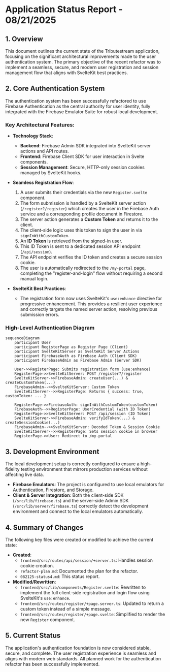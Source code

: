 # Application Status Report - 08/21/2025

## 1. Overview

This document outlines the current state of the Tributestream application, focusing on the significant architectural improvements made to the user authentication system. The primary objective of the recent refactor was to implement a seamless, secure, and modern user registration and session management flow that aligns with SvelteKit best practices.

## 2. Core Authentication System

The authentication system has been successfully refactored to use Firebase Authentication as the central authority for user identity, fully integrated with the Firebase Emulator Suite for robust local development.

### Key Architectural Features:

*   **Technology Stack**:
    *   **Backend**: Firebase Admin SDK integrated into SvelteKit server actions and API routes.
    *   **Frontend**: Firebase Client SDK for user interaction in Svelte components.
    *   **Session Management**: Secure, HTTP-only session cookies managed by SvelteKit hooks.

*   **Seamless Registration Flow**:
    1.  A user submits their credentials via the new `Register.svelte` component.
    2.  The form submission is handled by a SvelteKit server action (`/register?/register`) which creates the user in the Firebase Auth service and a corresponding profile document in Firestore.
    3.  The server action generates a **Custom Token** and returns it to the client.
    4.  The client-side logic uses this token to sign the user in via `signInWithCustomToken`.
    5.  An **ID Token** is retrieved from the signed-in user.
    6.  This ID Token is sent to a dedicated session API endpoint (`/api/session`).
    7.  The API endpoint verifies the ID token and creates a secure session cookie.
    8.  The user is automatically redirected to the `/my-portal` page, completing the "register-and-login" flow without requiring a second manual login.

*   **SvelteKit Best Practices**:
    *   The registration form now uses SvelteKit's `use:enhance` directive for progressive enhancement. This provides a resilient user experience and correctly targets the named server action, resolving previous submission errors.

### High-Level Authentication Diagram

```mermaid
sequenceDiagram
    participant User
    participant RegisterPage as Register Page (Client)
    participant SvelteKitServer as SvelteKit Server Actions
    participant FirebaseAuth as Firebase Auth (Client SDK)
    participant FirebaseAdmin as Firebase Admin (Server SDK)

    User->>RegisterPage: Submits registration form (use:enhance)
    RegisterPage->>SvelteKitServer: POST /register?/register
    SvelteKitServer->>FirebaseAdmin: createUser(...) & createCustomToken(...)
    FirebaseAdmin-->>SvelteKitServer: Custom Token
    SvelteKitServer-->>RegisterPage: Returns { success: true, customToken: ... }

    RegisterPage->>FirebaseAuth: signInWithCustomToken(customToken)
    FirebaseAuth-->>RegisterPage: UserCredential (with ID Token)
    RegisterPage->>SvelteKitServer: POST /api/session (ID Token)
    SvelteKitServer->>FirebaseAdmin: verifyIdToken(...) & createSessionCookie(...)
    FirebaseAdmin-->>SvelteKitServer: Decoded Token & Session Cookie
    SvelteKitServer-->>RegisterPage: Sets session cookie in browser
    RegisterPage->>User: Redirect to /my-portal
```

## 3. Development Environment

The local development setup is correctly configured to ensure a high-fidelity testing environment that mirrors production services without affecting live data.

*   **Firebase Emulators**: The project is configured to use local emulators for Authentication, Firestore, and Storage.
*   **Client & Server Integration**: Both the client-side SDK (`/src/lib/firebase.ts`) and the server-side Admin SDK (`/src/lib/server/firebase.ts`) correctly detect the development environment and connect to the local emulators automatically.

## 4. Summary of Changes

The following key files were created or modified to achieve the current state:

*   **Created**:
    *   `frontend/src/routes/api/session/+server.ts`: Handles session cookie creation.
    *   `refactor-plan.md`: Documented the plan for the refactor.
    *   `082125-status4.md`: This status report.
*   **Modified/Rewritten**:
    *   `frontend/src/lib/components/Register.svelte`: Rewritten to implement the full client-side registration and login flow using SvelteKit's `use:enhance`.
    *   `frontend/src/routes/register/+page.server.ts`: Updated to return a custom token instead of a simple message.
    *   `frontend/src/routes/register/+page.svelte`: Simplified to render the new `Register` component.

## 5. Current Status

The application's authentication foundation is now considered stable, secure, and complete. The user registration experience is seamless and aligns with modern web standards. All planned work for the authentication refactor has been successfully implemented.